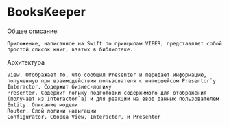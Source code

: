 # BooksKeeper

Общее описание: 

    Приложение, написанное на Swift по принципам VIPER, представляет собой простой список книг, взятых в библиотеке. 


    
 Архитектура
 
    View. Отображает то, что сообщил Presenter и передает информацию, полученную при взаимодействии пользователя с интерфейсом Presentor`у
    Interactor. Содержит бизнес-логику
    Presenter. Содержит логику подготовки содержимого для отображения (получает из Interactor`а) и для реакции на ввод данных пользователем
    Entity. Описание модели
    Router. Слой логики навигации
    Configurator. Сборка View, Interactor, и Presenter

